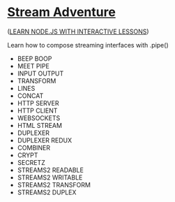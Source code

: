 [Stream Adventure](http://nodeschool.io/#stream-adventure)
================

([LEARN NODE.JS WITH INTERACTIVE LESSONS](http://nodeschool.io))

Learn how to compose streaming interfaces with .pipe()

 
 * BEEP BOOP                                             
 * MEET PIPE
 * INPUT OUTPUT
 * TRANSFORM
 * LINES
 * CONCAT
 * HTTP SERVER
 * HTTP CLIENT
 * WEBSOCKETS
 * HTML STREAM
 * DUPLEXER
 * DUPLEXER REDUX
 * COMBINER
 * CRYPT
 * SECRETZ
 * STREAMS2 READABLE
 * STREAMS2 WRITABLE
 * STREAMS2 TRANSFORM
 * STREAMS2 DUPLEX

